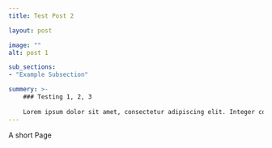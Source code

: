 ```yaml
---
title: Test Post 2

layout: post

image: ""
alt: post 1

sub_sections:
- "Example Subsection"

summery: >-
    ### Testing 1, 2, 3
    
    Lorem ipsum dolor sit amet, consectetur adipiscing elit. Integer consequat a enim nec porttitor.
---
```


A short Page